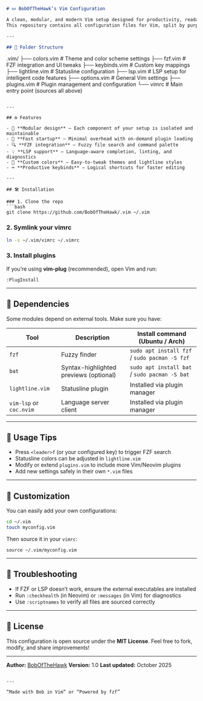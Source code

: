 ```markdown
# 💤 BobOfTheHawk’s Vim Configuration

A clean, modular, and modern Vim setup designed for productivity, readability, and speed.  
This repository contains all configuration files for Vim, split by purpose for easy maintenance.

---

## 📁 Folder Structure

```

.vim/
├── colors.vim       # Theme and color scheme settings
├── fzf.vim          # FZF integration and UI tweaks
├── keybinds.vim     # Custom key mappings
├── lightline.vim    # Statusline configuration
├── lsp.vim          # LSP setup for intelligent code features
├── options.vim      # General Vim settings
├── plugins.vim      # Plugin management and configuration
└── vimrc            # Main entry point (sources all above)

````

---

## ⚙️ Features

- 🧩 **Modular design** – Each component of your setup is isolated and maintainable  
- 🚀 **Fast startup** – Minimal overhead with on-demand plugin loading  
- 🔍 **FZF integration** – Fuzzy file search and command palette  
- 💡 **LSP support** – Language-aware completion, linting, and diagnostics  
- 🎨 **Custom colors** – Easy-to-tweak themes and lightline styles  
- ⌨️ **Productive keybinds** – Logical shortcuts for faster editing  

---

## 🛠️ Installation

### 1. Clone the repo
```bash
git clone https://github.com/BobOfTheHawk/.vim ~/.vim
````

### 2. Symlink your vimrc

```bash
ln -s ~/.vim/vimrc ~/.vimrc
```

### 3. Install plugins

If you’re using **vim-plug** (recommended), open Vim and run:

```vim
:PlugInstall
```

---

## 🧱 Dependencies

Some modules depend on external tools. Make sure you have:

| Tool                    | Description                            | Install command (Ubuntu / Arch)               |
| ----------------------- | -------------------------------------- | --------------------------------------------- |
| `fzf`                   | Fuzzy finder                           | `sudo apt install fzf` / `sudo pacman -S fzf` |
| `bat`                   | Syntax-highlighted previews (optional) | `sudo apt install bat` / `sudo pacman -S bat` |
| `lightline.vim`         | Statusline plugin                      | Installed via plugin manager                  |
| `vim-lsp` or `coc.nvim` | Language server client                 | Installed via plugin manager                  |

---

## 🧠 Usage Tips

* Press `<leader>f` (or your configured key) to trigger FZF search
* Statusline colors can be adjusted in `lightline.vim`
* Modify or extend `plugins.vim` to include more Vim/Neovim plugins
* Add new settings safely in their own `*.vim` files

---

## 🧩 Customization

You can easily add your own configurations:

```bash
cd ~/.vim
touch myconfig.vim
```

Then source it in your `vimrc`:

```vim
source ~/.vim/myconfig.vim
```

---

## 🧰 Troubleshooting

* If FZF or LSP doesn’t work, ensure the external executables are installed
* Run `:checkhealth` (in Neovim) or `:messages` (in Vim) for diagnostics
* Use `:scriptnames` to verify all files are sourced correctly

---

## 📜 License

This configuration is open source under the **MIT License**.
Feel free to fork, modify, and share improvements!

---

**Author:** [BobOfTheHawk](https://github.com/BobOfTheHawk)
**Version:** 1.0
**Last updated:** October 2025

```

---

“Made with Bob in Vim” or “Powered by fzf”
```
